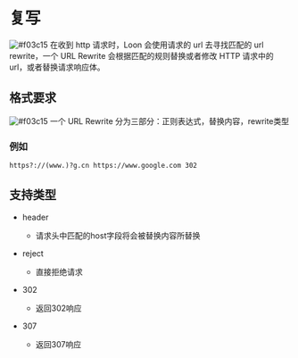 # 复写

![#f03c15](https://placehold.it/15/f03c15/000000?text=+) 在收到 http 请求时，Loon 会使用请求的 url 去寻找匹配的 url rewrite，一个 URL Rewrite 会根据匹配的规则替换或者修改 HTTP 请求中的 url，或者替换请求响应体。 

## 格式要求

![#f03c15](https://placehold.it/15/f03c15/000000?text=+) 一个 URL Rewrite 分为三部分：正则表达式，替换内容，rewrite类型 

### 例如

```
https?://(www.)?g.cn https://www.google.com 302
```

## 支持类型

- header 

  - 请求头中匹配的host字段将会被替换内容所替换

- reject 

  - 直接拒绝请求

- 302 
  
  - 返回302响应

- 307 

  - 返回307响应